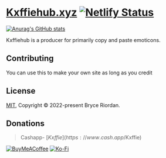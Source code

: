 # [Kxffiehub.xyz](http://www.kxffiehub.xyz) [![Netlify Status](https://api.netlify.com/api/v1/badges/ae805cd9-88a4-4c9f-bdcf-fabf29cefaf0/deploy-status)](https://app.netlify.com/sites/next-emoticon/deploys)

[![Anurag's GitHub stats](https://github-readme-stats.vercel.app/api?username=kxffie)](https://github.com/anuraghazra/github-readme-stats)

Kxffiehub is a producer for primarily copy and paste emoticons.

## Contributing

You can use this to make your own site as long as you credit

## License

[MIT](https://choosealicense.com/licenses/mit/), Copyright © 2022-present Bryce Riordan.

## Donations

> Cashapp- [$Kxffie](https://www.cash.app/$Kxffie)

[![BuyMeACoffee](https://img.shields.io/badge/Buy%20Me%20a%20Coffee-ffdd00?style=for-the-badge&logo=buy-me-a-coffee&logoColor=black)](https://www.buymeacoffee.com/kxffie) [![Ko-Fi](https://img.shields.io/badge/Ko--fi-F16061?style=for-the-badge&logo=ko-fi&logoColor=white)](https://ko-fi.com/J3J43V40P)
